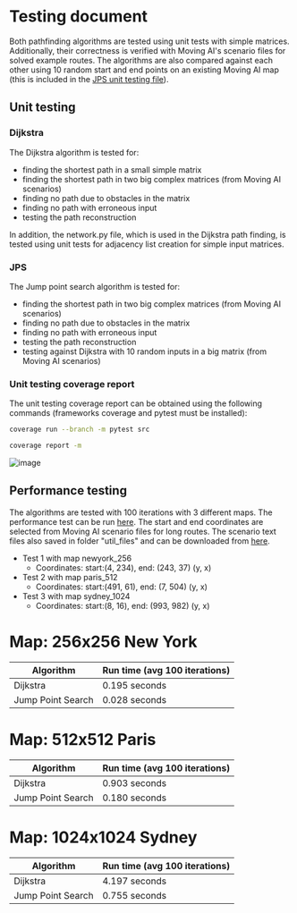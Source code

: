 # Testing document

Both pathfinding algorithms are tested using unit tests with simple matrices. Additionally, their correctness is verified with Moving AI's scenario files for solved example routes. The algorithms are also compared against each other using 10 random start and end points on an existing Moving AI map (this is included in the [JPS unit testing file](https://github.com/gitjuli94/pathfinding/blob/main/src/tests/unittests/test_JPS.py "JPS unit testing file")).


## Unit testing

### Dijkstra

The Dijkstra algorithm is tested for:
- finding the shortest path in a small simple matrix
- finding the shortest path in two big complex matrices (from Moving AI scenarios)
- finding no path due to obstacles in the matrix
- finding no path with erroneous input
- testing the path reconstruction

In addition, the network.py file, which is used in the Dijkstra path finding, is tested using unit tests for adjacency list creation for simple input matrices.

### JPS

The Jump point search algorithm is tested for:
- finding the shortest path in two big complex matrices (from Moving AI scenarios)
- finding no path due to obstacles in the matrix
- finding no path with erroneous input
- testing the path reconstruction
- testing against Dijkstra with 10 random inputs in a big matrix (from Moving AI scenarios)

### Unit testing coverage report

The unit testing coverage report can be obtained using the following commands (frameworks coverage and pytest must be installed):

```bash
coverage run --branch -m pytest src
```

```bash
coverage report -m
```

![image](https://github.com/gitjuli94/pathfinding/images/coverage_report.jpg)

## Performance testing

The algorithms are tested with 100 iterations with 3 different maps. The performance test can be run [here](https://github.com/gitjuli94/pathfinding/blob/main/src/tests/performance_test.py "here"). The start and end coordinates are selected from Moving AI scenario files for long routes. The scenario text files also saved in folder "util_files" and can be downloaded from [here](https://www.movingai.com/benchmarks/street/index.html "here").

- Test 1 with map newyork_256
    - Coordinates: start:(4, 234), end: (243, 37) (y, x)
- Test 2 with map paris_512
    - Coordinates: start:(491, 61), end: (7, 504) (y, x)
- Test 3 with map sydney_1024
    - Coordinates: start:(8, 16), end: (993, 982) (y, x)

# Map: 256x256 New York
| Algorithm           | Run time (avg 100 iterations)            |
| ------------------- | ---------------------------------------- |
| Dijkstra            | 0.195 seconds                            |
| Jump Point Search   | 0.028 seconds                            |

# Map: 512x512 Paris
| Algorithm           | Run time (avg 100 iterations)            |
| ------------------- | ---------------------------------------- |
| Dijkstra            | 0.903 seconds                            |
| Jump Point Search   | 0.180 seconds                            |

# Map: 1024x1024 Sydney

| Algorithm          | Run time (avg 100 iterations)            |
| ------------------ | ---------------------------------------- |
| Dijkstra           | 4.197 seconds                            |
| Jump Point Search  | 0.755 seconds                            |
